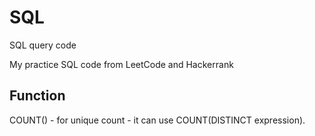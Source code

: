 # SQL
SQL query code

My practice SQL code from LeetCode and Hackerrank


## Function

COUNT() - for unique count - it can use COUNT(DISTINCT expression).

